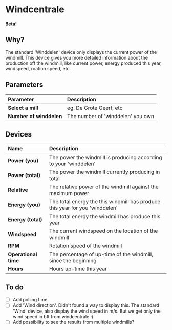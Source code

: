 # Windcentrale
**Beta!**
## Why?
The standard 'Winddelen' device only displays the current power of the windmill. This device gives you more detailed information about the production off the windmill, like current power, energy produced this year, windspeed, roation speed, etc.
## Parameters
| Parameter | Description |
| :--- | :--- |
| **Select a mill** | eg. De Grote Geert, etc |
| **Number of winddelen** | The number of 'winddelen' you own |
## Devices
| Name | Description |
| :--- | :--- |
| **Power (you)** | The power the windmill is producing according to your 'winddelen' |
| **Power (total)** | The power the windmill currently producing in total |
| **Relative** | The relative power of the windmill against the maximum power |
| **Energy (you)** | The total energy the this windmill has produce this year for you 'winddelen' |
| **Energy (total)** | The total energy the windmill has produce this year |
| **Windspeed** | The current windspeed on the location of the windmill |
| **RPM** | Rotation speed of the windmill |
| **Operational time** | The percentage of up-time of the windmill, since the beginning |
| **Hours** | Hours up-time this year |
## To do
- [ ] Add polling time
- [ ] Add 'Wind direction'. Didn't found a way to display this. The standard 'Wind' device, also display the wind speed in m/s. But we get only the wind speed in bft from windcentrale :(
- [ ] Add possibility to see the results from multiple windmills?
